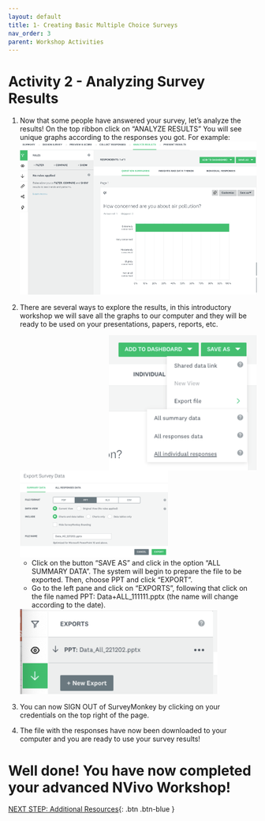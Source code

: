 ```yaml
---
layout: default
title: 1- Creating Basic Multiple Choice Surveys
nav_order: 3
parent: Workshop Activities
---
```

# Activity 2 - Analyzing Survey Results

1.	Now that some people have answered your survey, let’s analyze the results! On the top ribbon click on “ANALYZE RESULTS” You will see unique graphs according to the responses you got. For example:
    <img src="images/act-2/sm-2-01.png" style="width:500px;" alt="create survey"> 
2.	There are several ways to explore the results, in this introductory workshop we will save all the graphs to our computer and they will be ready to be used on your presentations, papers, reports, etc. 

    <img src="images/act-2/sm-2-02.png" style="float:right; width:300px;" alt="create survey"> 
    <img src="images/act-2/sm-2-03.png" style="width:300px;" alt="create survey"> 

    - Click on the button “SAVE AS” and click in the option “ALL SUMMARY DATA”. The system will begin to prepare the file to be exported. Then, choose PPT and click “EXPORT”.
    - Go to the left pane and click on “EXPORTS”, following that click on the file named PPT: Data+ALL_111111.pptx (the name will change according to the date).
    <img src="images/act-2/sm-2-04.png" style="width:400px;" alt="create survey"> 

3. You can now SIGN OUT of SurveyMonkey by clicking on your credentials on the top right of the page. 

4. The file with the responses have now been downloaded to your computer and you are ready to use your survey results!

# Well done! You have now completed your advanced NVivo Workshop!

[NEXT STEP: Additional Resources](additional-resources.html){: .btn .btn-blue }
